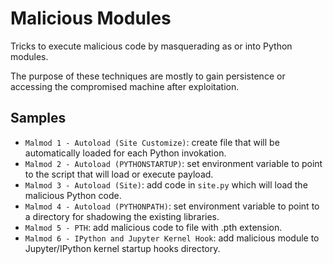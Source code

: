 # Malicious Modules

Tricks to execute malicious code by masquerading as or into Python modules.

The purpose of these techniques are mostly to gain persistence or accessing the compromised machine after exploitation.

## Samples

- `Malmod 1 - Autoload (Site Customize)`: create file that will be automatically loaded for each Python invokation.
- `Malmod 2 - Autoload (PYTHONSTARTUP)`: set environment variable to point to the script that will load or execute payload.
- `Malmod 3 - Autoload (Site)`: add code in `site.py` which will load the malicious Python code.
- `Malmod 4 - Autoload (PYTHONPATH)`: set environment variable to point to a directory for shadowing the existing libraries.
- `Malmod 5 - PTH`: add malicious code to file with .pth extension.
- `Malmod 6 - IPython and Jupyter Kernel Hook`: add malicious module to Jupyter/IPython kernel startup hooks directory.